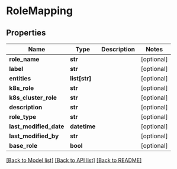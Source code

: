 # RoleMapping

## Properties
Name | Type | Description | Notes
------------ | ------------- | ------------- | -------------
**role_name** | **str** |  | [optional] 
**label** | **str** |  | [optional] 
**entities** | **list[str]** |  | [optional] 
**k8s_role** | **str** |  | [optional] 
**k8s_cluster_role** | **str** |  | [optional] 
**description** | **str** |  | [optional] 
**role_type** | **str** |  | [optional] 
**last_modified_date** | **datetime** |  | [optional] 
**last_modified_by** | **str** |  | [optional] 
**base_role** | **bool** |  | [optional] 

[[Back to Model list]](../README.md#documentation-for-models) [[Back to API list]](../README.md#documentation-for-api-endpoints) [[Back to README]](../README.md)

